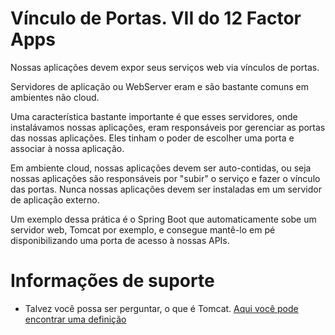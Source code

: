 # Vínculo de Portas. VII do 12 Factor Apps

Nossas aplicações devem expor seus serviços web via vínculos de portas.

Servidores de aplicação ou WebServer eram e são bastante comuns em ambientes
não cloud.

Uma característica bastante importante é que esses servidores, onde instalávamos
nossas aplicações, eram responsáveis por gerenciar as portas das nossas aplicações.
Eles tinham o poder de escolher uma porta e associar à nossa aplicação.

Em ambiente cloud, nossas aplicações devem ser auto-contidas, ou seja nossas aplicações
são responsáveis por "subir" o serviço e fazer o vínculo das portas. Nunca
nossas aplicações devem ser instaladas em um servidor de aplicação externo.

Um exemplo dessa prática é o Spring Boot que automaticamente sobe um servidor web, Tomcat por exemplo, 
e consegue mantê-lo em pé disponibilizando uma porta de acesso à nossas APIs.

# Informações de suporte

* Talvez você possa ser perguntar, o que é Tomcat. [Aqui você pode encontrar uma definição](http://tomcat.apache.org/)



